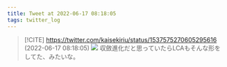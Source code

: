 ```yaml
---
title: Tweet at 2022-06-17 08:18:05
tags: twitter_log
---
```


> [!CITE] https://twitter.com/kaisekiriu/status/1537575270605295616 (2022-06-17 08:18:05)
> ![](https://twitter.com/kaisekiriu/status/1537575270605295616)
> 収斂進化だと思っていたらLCAもそんな形をしてた、みたいな。
